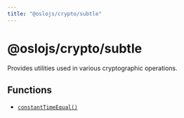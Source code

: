 ```yaml
---
title: "@oslojs/crypto/subtle"
---
```


# @oslojs/crypto/subtle

Provides utilities used in various cryptographic operations.

## Functions

- [`constantTimeEqual()`](/reference/subtle/constantTimeEqual)
